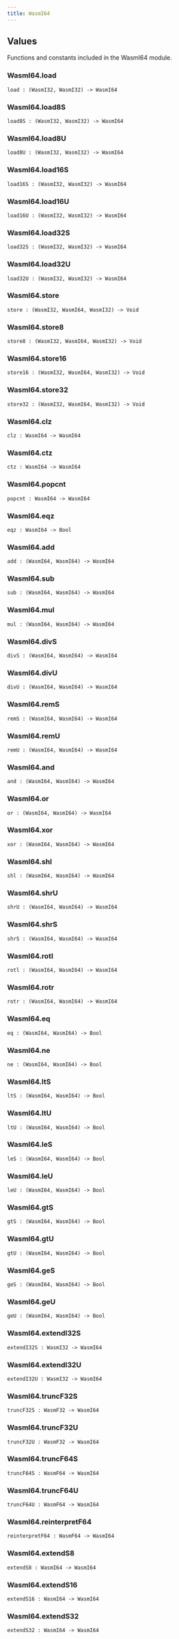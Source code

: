 ```yaml
---
title: WasmI64
---
```


## Values

Functions and constants included in the WasmI64 module.

### WasmI64.**load**

```grain
load : (WasmI32, WasmI32) -> WasmI64
```

### WasmI64.**load8S**

```grain
load8S : (WasmI32, WasmI32) -> WasmI64
```

### WasmI64.**load8U**

```grain
load8U : (WasmI32, WasmI32) -> WasmI64
```

### WasmI64.**load16S**

```grain
load16S : (WasmI32, WasmI32) -> WasmI64
```

### WasmI64.**load16U**

```grain
load16U : (WasmI32, WasmI32) -> WasmI64
```

### WasmI64.**load32S**

```grain
load32S : (WasmI32, WasmI32) -> WasmI64
```

### WasmI64.**load32U**

```grain
load32U : (WasmI32, WasmI32) -> WasmI64
```

### WasmI64.**store**

```grain
store : (WasmI32, WasmI64, WasmI32) -> Void
```

### WasmI64.**store8**

```grain
store8 : (WasmI32, WasmI64, WasmI32) -> Void
```

### WasmI64.**store16**

```grain
store16 : (WasmI32, WasmI64, WasmI32) -> Void
```

### WasmI64.**store32**

```grain
store32 : (WasmI32, WasmI64, WasmI32) -> Void
```

### WasmI64.**clz**

```grain
clz : WasmI64 -> WasmI64
```

### WasmI64.**ctz**

```grain
ctz : WasmI64 -> WasmI64
```

### WasmI64.**popcnt**

```grain
popcnt : WasmI64 -> WasmI64
```

### WasmI64.**eqz**

```grain
eqz : WasmI64 -> Bool
```

### WasmI64.**add**

```grain
add : (WasmI64, WasmI64) -> WasmI64
```

### WasmI64.**sub**

```grain
sub : (WasmI64, WasmI64) -> WasmI64
```

### WasmI64.**mul**

```grain
mul : (WasmI64, WasmI64) -> WasmI64
```

### WasmI64.**divS**

```grain
divS : (WasmI64, WasmI64) -> WasmI64
```

### WasmI64.**divU**

```grain
divU : (WasmI64, WasmI64) -> WasmI64
```

### WasmI64.**remS**

```grain
remS : (WasmI64, WasmI64) -> WasmI64
```

### WasmI64.**remU**

```grain
remU : (WasmI64, WasmI64) -> WasmI64
```

### WasmI64.**and**

```grain
and : (WasmI64, WasmI64) -> WasmI64
```

### WasmI64.**or**

```grain
or : (WasmI64, WasmI64) -> WasmI64
```

### WasmI64.**xor**

```grain
xor : (WasmI64, WasmI64) -> WasmI64
```

### WasmI64.**shl**

```grain
shl : (WasmI64, WasmI64) -> WasmI64
```

### WasmI64.**shrU**

```grain
shrU : (WasmI64, WasmI64) -> WasmI64
```

### WasmI64.**shrS**

```grain
shrS : (WasmI64, WasmI64) -> WasmI64
```

### WasmI64.**rotl**

```grain
rotl : (WasmI64, WasmI64) -> WasmI64
```

### WasmI64.**rotr**

```grain
rotr : (WasmI64, WasmI64) -> WasmI64
```

### WasmI64.**eq**

```grain
eq : (WasmI64, WasmI64) -> Bool
```

### WasmI64.**ne**

```grain
ne : (WasmI64, WasmI64) -> Bool
```

### WasmI64.**ltS**

```grain
ltS : (WasmI64, WasmI64) -> Bool
```

### WasmI64.**ltU**

```grain
ltU : (WasmI64, WasmI64) -> Bool
```

### WasmI64.**leS**

```grain
leS : (WasmI64, WasmI64) -> Bool
```

### WasmI64.**leU**

```grain
leU : (WasmI64, WasmI64) -> Bool
```

### WasmI64.**gtS**

```grain
gtS : (WasmI64, WasmI64) -> Bool
```

### WasmI64.**gtU**

```grain
gtU : (WasmI64, WasmI64) -> Bool
```

### WasmI64.**geS**

```grain
geS : (WasmI64, WasmI64) -> Bool
```

### WasmI64.**geU**

```grain
geU : (WasmI64, WasmI64) -> Bool
```

### WasmI64.**extendI32S**

```grain
extendI32S : WasmI32 -> WasmI64
```

### WasmI64.**extendI32U**

```grain
extendI32U : WasmI32 -> WasmI64
```

### WasmI64.**truncF32S**

```grain
truncF32S : WasmF32 -> WasmI64
```

### WasmI64.**truncF32U**

```grain
truncF32U : WasmF32 -> WasmI64
```

### WasmI64.**truncF64S**

```grain
truncF64S : WasmF64 -> WasmI64
```

### WasmI64.**truncF64U**

```grain
truncF64U : WasmF64 -> WasmI64
```

### WasmI64.**reinterpretF64**

```grain
reinterpretF64 : WasmF64 -> WasmI64
```

### WasmI64.**extendS8**

```grain
extendS8 : WasmI64 -> WasmI64
```

### WasmI64.**extendS16**

```grain
extendS16 : WasmI64 -> WasmI64
```

### WasmI64.**extendS32**

```grain
extendS32 : WasmI64 -> WasmI64
```

